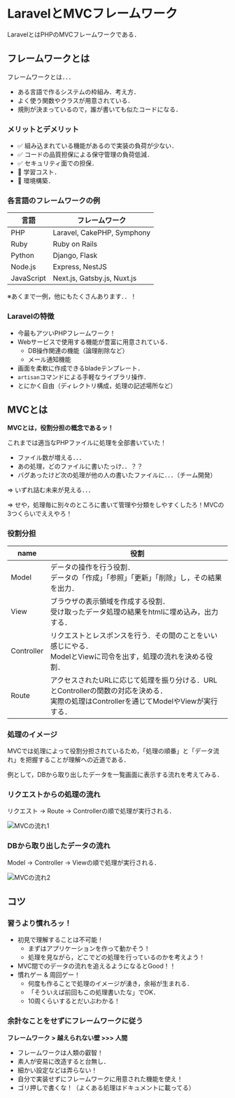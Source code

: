 # LaravelとMVCフレームワーク

LaravelとはPHPのMVCフレームワークである．

## フレームワークとは

フレームワークとは．．．

- ある言語で作るシステムの枠組み．考え方．
- よく使う関数やクラスが用意されている．
- 規則が決まっているので，誰が書いても似たコードになる．


### メリットとデメリット

- ✅	組み込まれている機能があるので実装の負荷が少ない．
- ✅	コードの品質担保による保守管理の負荷低減．
- ✅	セキュリティ面での担保．
- 🔼	学習コスト．
- 🔼	環境構築．

### 各言語のフレームワークの例

|言語|フレームワーク|
|-|-|
|PHP|Laravel, CakePHP, Symphony|
|Ruby|Ruby on Rails|
|Python|Django, Flask|
|Node.js|Express, NestJS|
|JavaScript|Next.js, Gatsby.js, Nuxt.js|

※あくまで一例，他にもたくさんあります．．！

### Laravelの特徴

- 今最もアツいPHPフレームワーク！
- Webサービスで使用する機能が豊富に用意されている．
    - DB操作関連の機能（論理削除など）
    - メール通知機能
- 画面を柔軟に作成できるbladeテンプレート．
- `artisan`コマンドによる手軽なライブラリ操作．
- とにかく自由（ディレクトリ構成，処理の記述場所など）

## MVCとは

**MVCとは，役割分担の概念であるッ！**

これまでは適当なPHPファイルに処理を全部書いていた！

- ファイル数が増える．．．
- あの処理，どのファイルに書いたっけ．．？？
- バグあったけど次の処理が他の人の書いたファイルに．．．（チーム開発）

=> いずれ詰む未来が見える．．．

=> せや，処理毎に別々のところに書いて管理や分類をしやすくしたろ！MVCの3つくらいでええやろ！

### 役割分担

|name|役割|
|-|-|
|Model|データの操作を行う役割．<br>データの「作成」「参照」「更新」「削除」し，その結果を出力．|
|View|ブラウザの表示領域を作成する役割．<br>受け取ったデータ処理の結果をhtmlに埋め込み，出力する．|
|Controller|リクエストとレスポンスを行う．その間のことをいい感じにやる．<br>ModelとViewに司令を出す，処理の流れを決める役割．|
|Route|アクセスされたURLに応じて処理を振り分ける．URLとControllerの関数の対応を決める．<br>実際の処理はControllerを通じてModelやViewが実行する．|

### 処理のイメージ

MVCでは処理によって役割分担されているため，「処理の順番」と「データ流れ」を把握することが理解への近道である．

例として，DBから取り出したデータを一覧画面に表示する流れを考えてみる．

### リクエストからの処理の流れ

リクエスト -> Route -> Controllerの順で処理が実行される．

![MVCの流れ1](./img/laravel_mvc_01.svg)

### DBから取り出したデータの流れ

Model -> Controller -> Viewの順で処理が実行される．


![MVCの流れ2](./img/laravel_mvc_02.svg)

## コツ

### 習うより慣れろッ！

- 初見で理解することは不可能！
    - まずはアプリケーションを作って動かそう！
    - 処理を見ながら，どこでどの処理を行っているのかを考えよう！
- MVC間でのデータの流れを追えるようになるとGood！！
- 慣れゲー & 周回ゲー！
    - 何度も作ることで処理のイメージが湧き，余裕が生まれる．
    - 「そういえば前回もこの処理書いたな」でOK．
    - 10周くらいするとだいぶわかる！

### 余計なことをせずにフレームワークに従う

**フレームワーク > 越えられない壁 >>> 人間**

- フレームワークは人類の叡智！
- 素人が安易に改造すると台無し．
- 細かい設定などは弄らない！
- 自分で実装せずにフレームワークに用意された機能を使え！
- ゴリ押しで書くな！（よくある処理はドキュメントに載ってる）

<!-- ## Get Started!!!

**【超重要】下記の手順でAWS Educateアカウントにログイン**

1. [https://aws.amazon.com/jp/education/awseducate/](https://aws.amazon.com/jp/education/awseducate/)にアクセス
2. 「AWS Educate にサインイン」をクリック
3. ページ上段 「My Classroom」をクリック
4. 今回のクラスに入る -> AWS console
5. 今後作業途中で再度ログインが必要になっても上記手順でログイン！ -->

